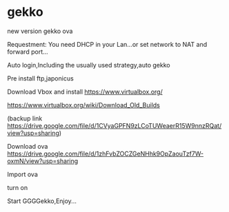 # gekko

new version gekko ova 

Requestment: You need DHCP in your Lan...or set network to NAT and forward port...




Auto login,Including the usually used strategy,auto gekko

Pre install ftp,japonicus 

Download Vbox and install
https://www.virtualbox.org/

https://www.virtualbox.org/wiki/Download_Old_Builds

(backup link https://drive.google.com/file/d/1CVyaGPFN9zLCoTUWeaerR15W9nnzRQat/view?usp=sharing)

Download ova
https://drive.google.com/file/d/1zhFvbZOCZGeNHhk9OpZaouTzf7W-oxmN/view?usp=sharing

Import ova

turn on

Start GGGGekko,Enjoy...
